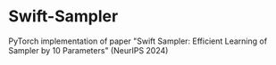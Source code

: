 # Swift-Sampler
PyTorch implementation of paper "Swift Sampler: Efficient Learning of Sampler by 10 Parameters" (NeurIPS 2024)
